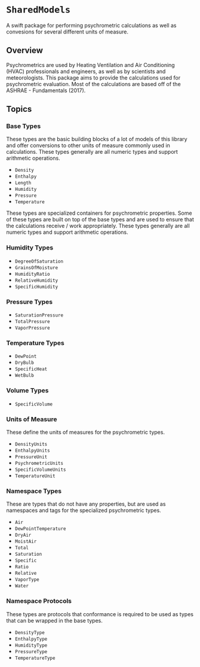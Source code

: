# ``SharedModels``

A swift package for performing psychrometric calculations as well as convesions for several different units of measure.

## Overview

Psychrometrics are used by Heating Ventilation and Air Conditioning (HVAC)
professionals and engineers, as well as by scientists and meteorologists.  This package aims to provide the calculations used for psychrometric evaluation.  Most of the calculations are based off of the ASHRAE - Fundamentals (2017).


## Topics

### Base Types

These types are the basic building blocks of a lot of models of this library
and offer conversions to other units of measure commonly used in calculations.
These types generally are all numeric types and support arithmetic operations.

- ``Density``
- ``Enthalpy``
- ``Length``
- ``Humidity``
- ``Pressure``
- ``Temperature``

These types are specialized containers for psychrometric properties. Some of
these types are built on top of the base types and are used to ensure that
the calculations receive / work appropriately. These types generally are 
all numeric types and support arithmetic operations.

### Humidity Types

- ``DegreeOfSaturation``
- ``GrainsOfMoisture``
- ``HumidityRatio``
- ``RelativeHumidity``
- ``SpecificHumidity``

### Pressure Types

- ``SaturationPressure``
- ``TotalPressure``
- ``VaporPressure``

### Temperature Types

- ``DewPoint``
- ``DryBulb``
- ``SpecificHeat``
- ``WetBulb``

### Volume Types

- ``SpecificVolume`` 

### Units of Measure

These define the units of measures for the psychrometric types.

- ``DensityUnits``
- ``EnthalpyUnits``
- ``PressureUnit``
- ``PsychrometricUnits``
- ``SpecificVolumeUnits``
- ``TemperatureUnit``

### Namespace Types

These are types that do not have any properties, but are used as namespaces
and tags for the specialized psychrometric types.

- ``Air``
- ``DewPointTemperature``
- ``DryAir``
- ``MoistAir``
- ``Total``
- ``Saturation``
- ``Specific``
- ``Ratio``
- ``Relative``
- ``VaporType``
- ``Water``

### Namespace Protocols

These types are protocols that conformance is required to be used as types
that can be wrapped in the base types.

- ``DensityType``
- ``EnthalpyType``
- ``HumidityType``
- ``PressureType``
- ``TemperatureType``
